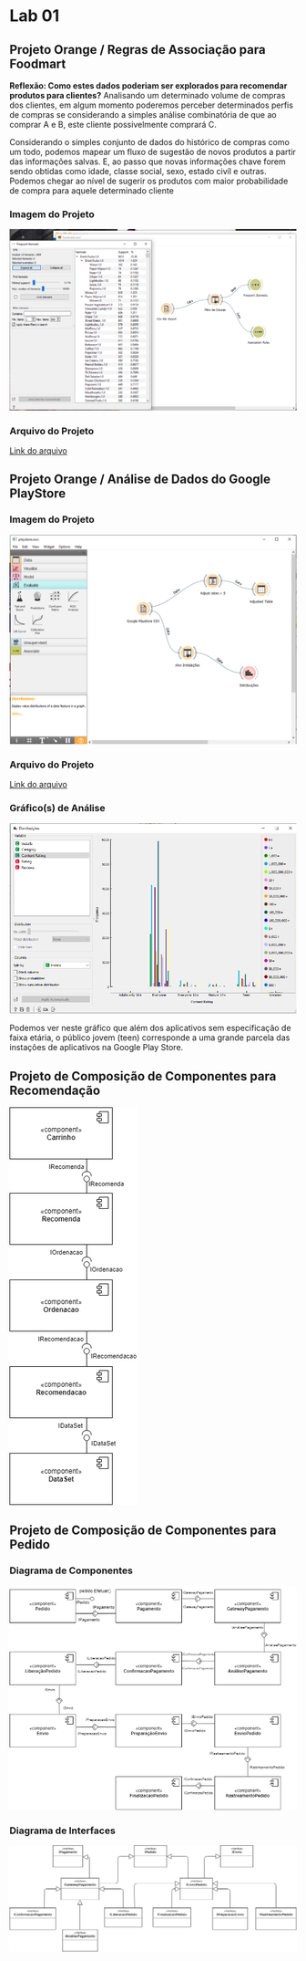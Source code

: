 # Lab 01

## Projeto Orange / Regras de Associação para Foodmart
**Reflexão: Como estes dados poderiam ser explorados para recomendar produtos para clientes?**
Analisando um determinado volume de compras dos clientes, em algum momento poderemos perceber determinados perfis de compras se considerando a simples análise combinatória de que ao comprar A e B, este cliente possivelmente comprará C.

Considerando o simples conjunto de dados do histórico de compras como um todo, podemos mapear um fluxo de sugestão de novos produtos a partir das informações salvas. E, ao passo que novas informações chave forem sendo obtidas como idade, classe social, sexo, estado civíl e outras. Podemos chegar ao nível de sugerir os produtos com maior probabilidade de compra para aquele determinado cliente

### Imagem do Projeto
[![Imagem do projeto orange Foodmart](images/foodmart1.PNG)](images/foodmart1.PNG)

### Arquivo do Projeto
[Link do arquivo](orange/foodmart/foodmart.ows)

## Projeto Orange / Análise de Dados do Google PlayStore

### Imagem do Projeto
[![Imagem do projeto orange Google Playstore](images/playstore1.PNG)](images/playstore1.PNG)

### Arquivo do Projeto
[Link do arquivo](orange/google-playstore/playstore.ows)

### Gráfico(s) de Análise
[![Imagem do gráfico de análise do Google Playstore](images/playstore2.PNG)](images/playstore2.PNG)

Podemos ver neste gráfico que além dos aplicativos sem especificação de faixa etária, o público jovem (teen) corresponde a uma grande parcela das instações de aplicativos na Google Play Store.

## Projeto de Composição de Componentes para Recomendação
[![Imagem do Projeto de Composição de Componentes para Recomendação](images/recomendacao1.png)](images/recomendacao1.png)

## Projeto de Composição de Componentes para Pedido

### Diagrama de Componentes
[![Imagem do Projeto de Composição de Componentes para Pedido](images/pedido1.png)](images/pedido1.png)

### Diagrama de Interfaces
[![Imagem do Diagrama de Interfaces para Pedido](images/pedido2.png)](images/pedido2.png)
